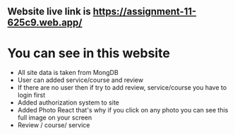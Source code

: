 ## Website live link is https://assignment-11-625c9.web.app/

# You can see in this website

- All site data is taken from MongDB
- User can added service/course and review
- If there are no user then if try to add review, service/course you have to login first
- Added authorization system to site
- Added Photo React that's why if you click on any photo you can see this full image on your screen
- Review / course/ service
